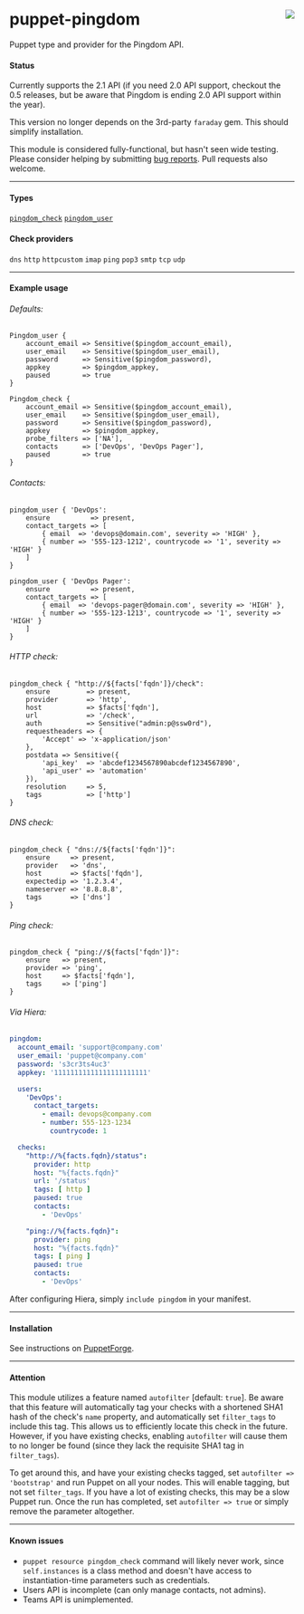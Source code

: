 # puppet-pingdom <img align="right" src="https://my.pingdom.com/images/pingdom.svg" />
Puppet type and provider for the Pingdom API.

#### Status
Currently supports the 2.1 API (if you need 2.0 API support, checkout the 0.5 releases, but be aware that Pingdom is ending 2.0 API support within the year).

This version no longer depends on the 3rd-party `faraday` gem. This should simplify installation.

This module is considered fully-functional, but hasn't seen wide testing. Please consider helping by submitting [bug reports](https://github.com/cwells/puppet-pingdom/issues). Pull requests also welcome.

---

#### Types
[`pingdom_check`][pingdom_check_properties] [`pingdom_user`][pingdom_user_properties]

#### Check providers
`dns` `http` `httpcustom` `imap` `ping` `pop3` `smtp` `tcp` `udp`

---

#### Example usage
###### Defaults:
```puppet
Pingdom_user {
    account_email => Sensitive($pingdom_account_email),
    user_email    => Sensitive($pingdom_user_email),
    password      => Sensitive($pingdom_password),
    appkey        => $pingdom_appkey,
    paused        => true
}

Pingdom_check {
    account_email => Sensitive($pingdom_account_email),
    user_email    => Sensitive($pingdom_user_email),
    password      => Sensitive($pingdom_password),
    appkey        => $pingdom_appkey,
    probe_filters => ['NA'],
    contacts      => ['DevOps', 'DevOps Pager'],
    paused        => true
}
```

###### Contacts:
```puppet
pingdom_user { 'DevOps':
    ensure          => present,
    contact_targets => [
        { email  => 'devops@domain.com', severity => 'HIGH' },
        { number => '555-123-1212', countrycode => '1', severity => 'HIGH' }
    ]
}

pingdom_user { 'DevOps Pager':
    ensure          => present,
    contact_targets => [
        { email  => 'devops-pager@domain.com', severity => 'HIGH' },
        { number => '555-123-1213', countrycode => '1', severity => 'HIGH' }
    ]
}
```

###### HTTP check:
```puppet
pingdom_check { "http://${facts['fqdn']}/check":
    ensure         => present,
    provider       => 'http',
    host           => $facts['fqdn'],
    url            => '/check',
    auth           => Sensitive("admin:p@ssw0rd"),
    requestheaders => {
        'Accept' => 'x-application/json'
    },
    postdata => Sensitive({
        'api_key'  => 'abcdef1234567890abcdef1234567890',
        'api_user' => 'automation'
    }),
    resolution     => 5,
    tags           => ['http']
}
```

###### DNS check:
```puppet
pingdom_check { "dns://${facts['fqdn']}":
    ensure     => present,
    provider   => 'dns',
    host       => $facts['fqdn'],
    expectedip => '1.2.3.4',
    nameserver => '8.8.8.8',
    tags       => ['dns']
}
```

###### Ping check:
```puppet
pingdom_check { "ping://${facts['fqdn']}":
    ensure   => present,
    provider => 'ping',
    host     => $facts['fqdn'],
    tags     => ['ping']
}
```

###### Via Hiera:

```yaml
pingdom:
  account_email: 'support@company.com'
  user_email: 'puppet@company.com'
  password: 's3cr3ts4uc3'
  appkey: '11111111111111111111111'

  users:
    'DevOps':
      contact_targets:
        - email: devops@company.com
        - number: 555-123-1234
          countrycode: 1

  checks:
    "http://%{facts.fqdn}/status":
      provider: http
      host: "%{facts.fqdn}"
      url: '/status'
      tags: [ http ]
      paused: true
      contacts:
        - 'DevOps'

    "ping://%{facts.fqdn}":
      provider: ping
      host: "%{facts.fqdn}"
      tags: [ ping ]
      paused: true
      contacts:
        - 'DevOps'
```

After configuring Hiera, simply `include pingdom` in your manifest.

---

#### Installation
See instructions on [PuppetForge](https://forge.puppet.com/cwells/pingdom/readme).

---

#### Attention
This module utilizes a feature named `autofilter` [default: `true`]. Be aware that this feature will automatically tag your checks with a shortened SHA1 hash of the check's `name` property, and automatically set `filter_tags` to include this tag. This allows us to efficiently locate this check in the future. However, if you have existing checks, enabling `autofilter` will cause them to no longer be found (since they lack the requisite SHA1 tag in `filter_tags`).

To get around this, and have your existing checks tagged, set `autofilter => 'bootstrap'` and run Puppet on all your nodes. This will enable tagging, but not set `filter_tags`. If you have a lot of existing checks, this may be a slow Puppet run. Once the run has completed, set `autofilter => true` or simply remove the parameter altogether.

---

#### Known issues
- `puppet resource pingdom_check` command will likely never work, since `self.instances` is a class method and doesn't have access to instantiation-time parameters such as credentials.
- Users API is incomplete (can only manage contacts, not admins).
- Teams API is unimplemented.

[pingdom_check_properties]: https://github.com/cwells/puppet-pingdom/wiki/Check-properties
[pingdom_user_properties]: https://github.com/cwells/puppet-pingdom/wiki/User-properties

